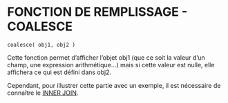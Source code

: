 # FONCTION DE REMPLISSAGE - COALESCE

```abap
coalesce( obj1, obj2 )
```

Cette fonction permet d’afficher l’objet obj1 (que ce soit la valeur d’un champ, une expression arithmétique...) mais si cette valeur est nulle, elle affichera ce qui est défini dans obj2.

Cependant, pour illustrer cette partie avec un exemple, il est nécessaire de connaître le [INNER JOIN](./19_JOIN.md).
